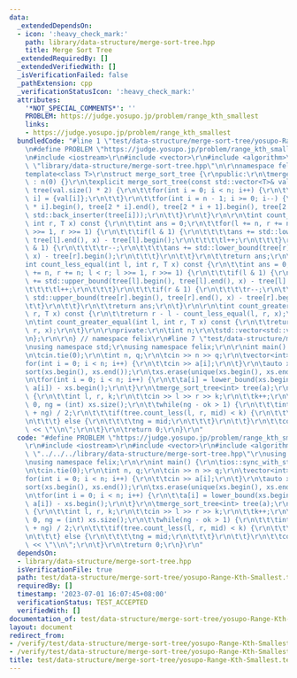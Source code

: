 ```yaml
---
data:
  _extendedDependsOn:
  - icon: ':heavy_check_mark:'
    path: library/data-structure/merge-sort-tree.hpp
    title: Merge Sort Tree
  _extendedRequiredBy: []
  _extendedVerifiedWith: []
  _isVerificationFailed: false
  _pathExtension: cpp
  _verificationStatusIcon: ':heavy_check_mark:'
  attributes:
    '*NOT_SPECIAL_COMMENTS*': ''
    PROBLEM: https://judge.yosupo.jp/problem/range_kth_smallest
    links:
    - https://judge.yosupo.jp/problem/range_kth_smallest
  bundledCode: "#line 1 \"test/data-structure/merge-sort-tree/yosupo-Range-Kth-Smallest.test.cpp\"\
    \n#define PROBLEM \"https://judge.yosupo.jp/problem/range_kth_smallest\"\r\n\r\
    \n#include <iostream>\r\n#include <vector>\r\n#include <algorithm>\r\n#line 4\
    \ \"library/data-structure/merge-sort-tree.hpp\"\n\r\nnamespace felix {\r\n\r\n\
    template<class T>\r\nstruct merge_sort_tree {\r\npublic:\r\n\tmerge_sort_tree()\
    \ : n(0) {}\r\n\texplicit merge_sort_tree(const std::vector<T>& val) : n(val.size()),\
    \ tree(val.size() * 2) {\r\n\t\tfor(int i = 0; i < n; i++) {\r\n\t\t\ttree[n +\
    \ i] = {val[i]};\r\n\t\t}\r\n\t\tfor(int i = n - 1; i >= 0; i--) {\r\n\t\t\tstd::merge(tree[2\
    \ * i].begin(), tree[2 * i].end(), tree[2 * i + 1].begin(), tree[2 * i + 1].end(),\
    \ std::back_inserter(tree[i]));\r\n\t\t}\r\n\t}\r\n\r\n\tint count_less(int l,\
    \ int r, T x) const {\r\n\t\tint ans = 0;\r\n\t\tfor(l += n, r += n; l < r; l\
    \ >>= 1, r >>= 1) {\r\n\t\t\tif(l & 1) {\r\n\t\t\t\tans += std::lower_bound(tree[l].begin(),\
    \ tree[l].end(), x) - tree[l].begin();\r\n\t\t\t\tl++;\r\n\t\t\t}\r\n\t\t\tif(r\
    \ & 1) {\r\n\t\t\t\tr--;\r\n\t\t\t\tans += std::lower_bound(tree[r].begin(), tree[r].end(),\
    \ x) - tree[r].begin();\r\n\t\t\t}\r\n\t\t}\r\n\t\treturn ans;\r\n\t}\r\n\r\n\t\
    int count_less_equal(int l, int r, T x) const {\r\n\t\tint ans = 0;\r\n\t\tfor(l\
    \ += n, r += n; l < r; l >>= 1, r >>= 1) {\r\n\t\t\tif(l & 1) {\r\n\t\t\t\tans\
    \ += std::upper_bound(tree[l].begin(), tree[l].end(), x) - tree[l].begin();\r\n\
    \t\t\t\tl++;\r\n\t\t\t}\r\n\t\t\tif(r & 1) {\r\n\t\t\t\tr--;\r\n\t\t\t\tans +=\
    \ std::upper_bound(tree[r].begin(), tree[r].end(), x) - tree[r].begin();\r\n\t\
    \t\t}\r\n\t\t}\r\n\t\treturn ans;\r\n\t}\r\n\r\n\tint count_greater(int l, int\
    \ r, T x) const {\r\n\t\treturn r - l - count_less_equal(l, r, x);\r\n\t}\r\n\r\
    \n\tint count_greater_equal(int l, int r, T x) const {\r\n\t\treturn r - l - count_less(l,\
    \ r, x);\r\n\t}\r\n\r\nprivate:\r\n\tint n;\r\n\tstd::vector<std::vector<T>> tree;\r\
    \n};\r\n\r\n} // namespace felix\r\n#line 7 \"test/data-structure/merge-sort-tree/yosupo-Range-Kth-Smallest.test.cpp\"\
    \nusing namespace std;\r\nusing namespace felix;\r\n\r\nint main() {\r\n\tios::sync_with_stdio(false);\r\
    \n\tcin.tie(0);\r\n\tint n, q;\r\n\tcin >> n >> q;\r\n\tvector<int> a(n);\r\n\t\
    for(int i = 0; i < n; i++) {\r\n\t\tcin >> a[i];\r\n\t}\r\n\tauto xs = a;\r\n\t\
    sort(xs.begin(), xs.end());\r\n\txs.erase(unique(xs.begin(), xs.end()), xs.end());\r\
    \n\tfor(int i = 0; i < n; i++) {\r\n\t\ta[i] = lower_bound(xs.begin(), xs.end(),\
    \ a[i]) - xs.begin();\r\n\t}\r\n\tmerge_sort_tree<int> tree(a);\r\n\twhile(q--)\
    \ {\r\n\t\tint l, r, k;\r\n\t\tcin >> l >> r >> k;\r\n\t\tk++;\r\n\t\tint ok =\
    \ 0, ng = (int) xs.size();\r\n\t\twhile(ng - ok > 1) {\r\n\t\t\tint mid = (ok\
    \ + ng) / 2;\r\n\t\t\tif(tree.count_less(l, r, mid) < k) {\r\n\t\t\t\tok = mid;\r\
    \n\t\t\t} else {\r\n\t\t\t\tng = mid;\r\n\t\t\t}\r\n\t\t}\r\n\t\tcout << xs[ok]\
    \ << \"\\n\";\r\n\t}\r\n\treturn 0;\r\n}\r\n"
  code: "#define PROBLEM \"https://judge.yosupo.jp/problem/range_kth_smallest\"\r\n\
    \r\n#include <iostream>\r\n#include <vector>\r\n#include <algorithm>\r\n#include\
    \ \"../../../library/data-structure/merge-sort-tree.hpp\"\r\nusing namespace std;\r\
    \nusing namespace felix;\r\n\r\nint main() {\r\n\tios::sync_with_stdio(false);\r\
    \n\tcin.tie(0);\r\n\tint n, q;\r\n\tcin >> n >> q;\r\n\tvector<int> a(n);\r\n\t\
    for(int i = 0; i < n; i++) {\r\n\t\tcin >> a[i];\r\n\t}\r\n\tauto xs = a;\r\n\t\
    sort(xs.begin(), xs.end());\r\n\txs.erase(unique(xs.begin(), xs.end()), xs.end());\r\
    \n\tfor(int i = 0; i < n; i++) {\r\n\t\ta[i] = lower_bound(xs.begin(), xs.end(),\
    \ a[i]) - xs.begin();\r\n\t}\r\n\tmerge_sort_tree<int> tree(a);\r\n\twhile(q--)\
    \ {\r\n\t\tint l, r, k;\r\n\t\tcin >> l >> r >> k;\r\n\t\tk++;\r\n\t\tint ok =\
    \ 0, ng = (int) xs.size();\r\n\t\twhile(ng - ok > 1) {\r\n\t\t\tint mid = (ok\
    \ + ng) / 2;\r\n\t\t\tif(tree.count_less(l, r, mid) < k) {\r\n\t\t\t\tok = mid;\r\
    \n\t\t\t} else {\r\n\t\t\t\tng = mid;\r\n\t\t\t}\r\n\t\t}\r\n\t\tcout << xs[ok]\
    \ << \"\\n\";\r\n\t}\r\n\treturn 0;\r\n}\r\n"
  dependsOn:
  - library/data-structure/merge-sort-tree.hpp
  isVerificationFile: true
  path: test/data-structure/merge-sort-tree/yosupo-Range-Kth-Smallest.test.cpp
  requiredBy: []
  timestamp: '2023-07-01 16:07:45+08:00'
  verificationStatus: TEST_ACCEPTED
  verifiedWith: []
documentation_of: test/data-structure/merge-sort-tree/yosupo-Range-Kth-Smallest.test.cpp
layout: document
redirect_from:
- /verify/test/data-structure/merge-sort-tree/yosupo-Range-Kth-Smallest.test.cpp
- /verify/test/data-structure/merge-sort-tree/yosupo-Range-Kth-Smallest.test.cpp.html
title: test/data-structure/merge-sort-tree/yosupo-Range-Kth-Smallest.test.cpp
---
```

